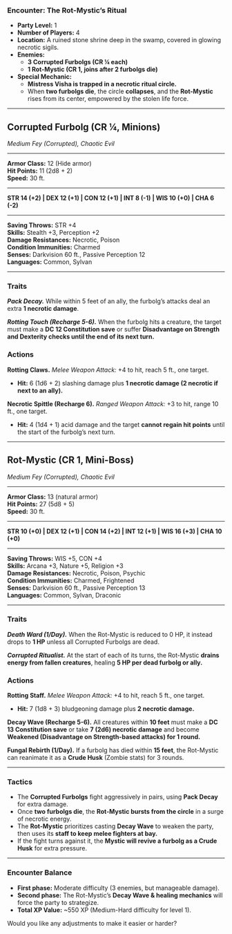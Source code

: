 ### **Encounter: The Rot-Mystic’s Ritual**  
- **Party Level:** 1  
- **Number of Players:** 4  
- **Location:** A ruined stone shrine deep in the swamp, covered in glowing necrotic sigils.  
- **Enemies:**  
  - **3 Corrupted Furbolgs (CR ¼ each)**  
  - **1 Rot-Mystic (CR 1, joins after 2 furbolgs die)**  
- **Special Mechanic:**  
  - **Mistress Visha is trapped in a necrotic ritual circle.**  
  - When **two furbolgs die**, the circle **collapses**, and the **Rot-Mystic** rises from its center, empowered by the stolen life force.  

---

## **Corrupted Furbolg (CR ¼, Minions)**
*Medium Fey (Corrupted), Chaotic Evil*  
___  
**Armor Class:** 12 (Hide armor)  
**Hit Points:** 11 (2d8 + 2)  
**Speed:** 30 ft.  
___  
**STR 14 (+2) | DEX 12 (+1) | CON 12 (+1) | INT 8 (-1) | WIS 10 (+0) | CHA 6 (-2)**  
___  
**Saving Throws:** STR +4  
**Skills:** Stealth +3, Perception +2  
**Damage Resistances:** Necrotic, Poison  
**Condition Immunities:** Charmed  
**Senses:** Darkvision 60 ft., Passive Perception 12  
**Languages:** Common, Sylvan  
___  
### **Traits**  
***Pack Decay.*** While within 5 feet of an ally, the furbolg’s attacks deal an extra **1 necrotic damage**.  

***Rotting Touch (Recharge 5-6).*** When the furbolg hits a creature, the target must make a **DC 12 Constitution save** or suffer **Disadvantage on Strength and Dexterity checks until the end of its next turn.**  

### **Actions**  
**Rotting Claws.** *Melee Weapon Attack:* +4 to hit, reach 5 ft., one target.  
- **Hit:** 6 (1d6 + 2) slashing damage plus **1 necrotic damage (2 necrotic if next to an ally).**  

**Necrotic Spittle (Recharge 6).** *Ranged Weapon Attack:* +3 to hit, range 10 ft., one target.  
- **Hit:** 4 (1d4 + 1) acid damage and the target **cannot regain hit points** until the start of the furbolg’s next turn.  

---

## **Rot-Mystic (CR 1, Mini-Boss)**
*Medium Fey (Corrupted), Chaotic Evil*  
___  
**Armor Class:** 13 (natural armor)  
**Hit Points:** 27 (5d8 + 5)  
**Speed:** 30 ft.  
___  
**STR 10 (+0) | DEX 12 (+1) | CON 14 (+2) | INT 12 (+1) | WIS 16 (+3) | CHA 10 (+0)**  
___  
**Saving Throws:** WIS +5, CON +4  
**Skills:** Arcana +3, Nature +5, Religion +3  
**Damage Resistances:** Necrotic, Poison, Psychic  
**Condition Immunities:** Charmed, Frightened  
**Senses:** Darkvision 60 ft., Passive Perception 13  
**Languages:** Common, Sylvan, Draconic  
___  
### **Traits**  
***Death Ward (1/Day).*** When the Rot-Mystic is reduced to 0 HP, it instead drops to **1 HP** unless all Corrupted Furbolgs are dead.  

***Corrupted Ritualist.*** At the start of each of its turns, the Rot-Mystic **drains energy from fallen creatures**, healing **5 HP per dead furbolg or ally.**  

### **Actions**  
**Rotting Staff.** *Melee Weapon Attack:* +4 to hit, reach 5 ft., one target.  
- **Hit:** 7 (1d8 + 3) bludgeoning damage plus **2 necrotic damage.**  

**Decay Wave (Recharge 5-6).** All creatures within **10 feet** must make a **DC 13 Constitution save** or take **7 (2d6) necrotic damage** and become **Weakened (Disadvantage on Strength-based attacks) for 1 round.**  

**Fungal Rebirth (1/Day).** If a furbolg has died within **15 feet**, the Rot-Mystic can reanimate it as a **Crude Husk** (Zombie stats) for 3 rounds.  

---

### **Tactics**
- The **Corrupted Furbolgs** fight aggressively in pairs, using **Pack Decay** for extra damage.  
- Once **two furbolgs die**, the **Rot-Mystic bursts from the circle** in a surge of necrotic energy.  
- The **Rot-Mystic** prioritizes casting **Decay Wave** to weaken the party, then uses its **staff to keep melee fighters at bay.**  
- If the fight turns against it, the **Mystic will revive a furbolg as a Crude Husk** for extra pressure.  

---

### **Encounter Balance**
- **First phase:** Moderate difficulty (3 enemies, but manageable damage).  
- **Second phase:** The Rot-Mystic’s **Decay Wave & healing mechanics** will force the party to strategize.  
- **Total XP Value:** ~550 XP (Medium-Hard difficulty for level 1).  

Would you like any adjustments to make it easier or harder?